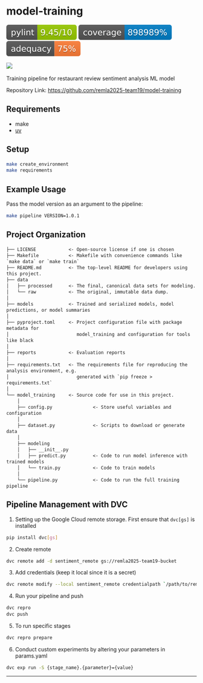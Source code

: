 # model-training

![Pylint Score](badges/pylint.svg)
![Coverage](badges/coverage.svg)
![Adequacy](badges/adequacy.svg)


<a target="_blank" href="https://cookiecutter-data-science.drivendata.org/">
    <img src="https://img.shields.io/badge/CCDS-Project%20template-328F97?logo=cookiecutter" />
</a>

Training pipeline for restaurant review sentiment analysis ML model

Repository Link: https://github.com/remla2025-team19/model-training
## Requirements

-   make
-   [uv](https://docs.astral.sh/uv/#installation)

## Setup

```bash
make create_environment
make requirements
```

## Example Usage

Pass the model version as an argument to the pipeline:

```bash
make pipeline VERSION=1.0.1
```

## Project Organization

```
├── LICENSE            <- Open-source license if one is chosen
├── Makefile           <- Makefile with convenience commands like `make data` or `make train`
├── README.md          <- The top-level README for developers using this project.
├── data
│   ├── processed      <- The final, canonical data sets for modeling.
│   └── raw            <- The original, immutable data dump.
│
├── models             <- Trained and serialized models, model predictions, or model summaries
│
├── pyproject.toml     <- Project configuration file with package metadata for
│                         model_training and configuration for tools like black
│
├── reports            <- Evaluation reports
│
├── requirements.txt   <- The requirements file for reproducing the analysis environment, e.g.
│                         generated with `pip freeze > requirements.txt`
│
└── model_training     <- Source code for use in this project.
    │
    ├── config.py               <- Store useful variables and configuration
    │
    ├── dataset.py              <- Scripts to download or generate data
    │
    ├── modeling
    │   ├── __init__.py
    │   ├── predict.py          <- Code to run model inference with trained models
    │   └── train.py            <- Code to train models
    │
    └── pipeline.py             <- Code to run the full training pipeline
```

## Pipeline Management with DVC
1. Setting up the Google Cloud remote storage.
First ensure that ```dvc[gs]``` is installed
```bash
pip install dvc[gs]
```
2. Create remote 
```bash
dvc remote add -d sentiment_remote gs://remla2025-team19-bucket
```
3. Add credentials (keep it local since it is a secret)
```bash
dvc remote modify --local sentiment_remote credentialpath `/path/to/remla_secret.json`
```
4. Run your pipeline and push
```bash
dvc repro
dvc push
```
5. To run specific stages
```bash
dvc repro prepare
```
6. Conduct custom experiments by altering your parameters in params.yaml
```bash
dvc exp run -S {stage_name}.{parameter}={value}
```
---
